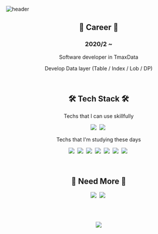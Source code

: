 ![header](https://capsule-render.vercel.app/api?type=soft&color=auto&height=150&section=header&text=hyunseungLee&fontSize=70&animation=twinkling)

<h2 align="center">💼  Career 💼 </h2>

<h3 align="center"> 2020/2 ~ </h3>
<p align="center"> Software developer in TmaxData</p>
<p align="center"> Develop Data layer (Table / Index / Lob / DP)</p>

<br>

<h2 align="center">🛠 Tech Stack 🛠</h2>

<p align="center"> Techs that I can use skillfully </p>

<p align="center">
  <img src="https://img.shields.io/badge/Java-007396?style=flat-square&logo=Java&logoColor=white"/></a>&nbsp 
  <img src="https://img.shields.io/badge/C-A8B9CC?style=flat-square&logo=C&logoColor=white"/></a>&nbsp
</p>

<p align="center"> Techs that I'm studying these days </p>

<p align="center">
  <img src="https://img.shields.io/badge/Elasticsearch-005571?style=flat-square&logo=Elasticsearch&logoColor=white"/></a>&nbsp
  <img src="https://img.shields.io/badge/Kibana-005571?style=flat-square&logo=Kibana&logoColor=white"/></a>&nbsp
  <img src="https://img.shields.io/badge/Logstash-005571?style=flat-square&logo=Logstash&logoColor=white"/></a>&nbsp
  <img src="https://img.shields.io/badge/Hadoop-FDEE21?style=flat-square&logo=Hadoop&logoColor=white"/></a>&nbsp
  <img src="https://img.shields.io/badge/Apache Hive-FDEE21?style=flat-square&logo=ApacheHive&logoColor=white"/></a>&nbsp
  <img src="https://img.shields.io/badge/Apache Spark-E25A1C?style=flat-square&logo=ApacheSpark&logoColor=white"/></a>&nbsp
  <img src="https://img.shields.io/badge/Apache Kafka-231F20?style=flat-square&logo=ApacheKafka&logoColor=white"/></a>&nbsp
</p>

<br>

<h2 align="center">🤟 Need More 🤟</h2>
<p align="center">
  <a href="https://mongpoo-tech-blog.tistory.com/"><img src="https://img.shields.io/badge/Tech%20Blog-FF5722?style=flat-square&logo=Blogger&logoColor=white&link=https://mongpoo-tech-blog.tistory.com/"/></a>&nbsp
  <a href="https://www.instagram.com/2hs_v/"><img src="https://img.shields.io/badge/Instagram-E4405F?style=flat-square&logo=Instagram&logoColor=white&link=https://www.instagram.com/2hs_v/"/></a>&nbsp
</p>

<br>
<br>
<p align="center">
  <a href="https://hits.seeyoufarm.com"><img src="https://hits.seeyoufarm.com/api/count/incr/badge.svg?url=https%3A%2F%2Fgithub.com%2Fmongpoo94&count_bg=%23ED6DA3&title_bg=%2386757E&icon=github.svg&icon_color=%23E1DEDE&title=hits&edge_flat=false"/></a>
</p>

